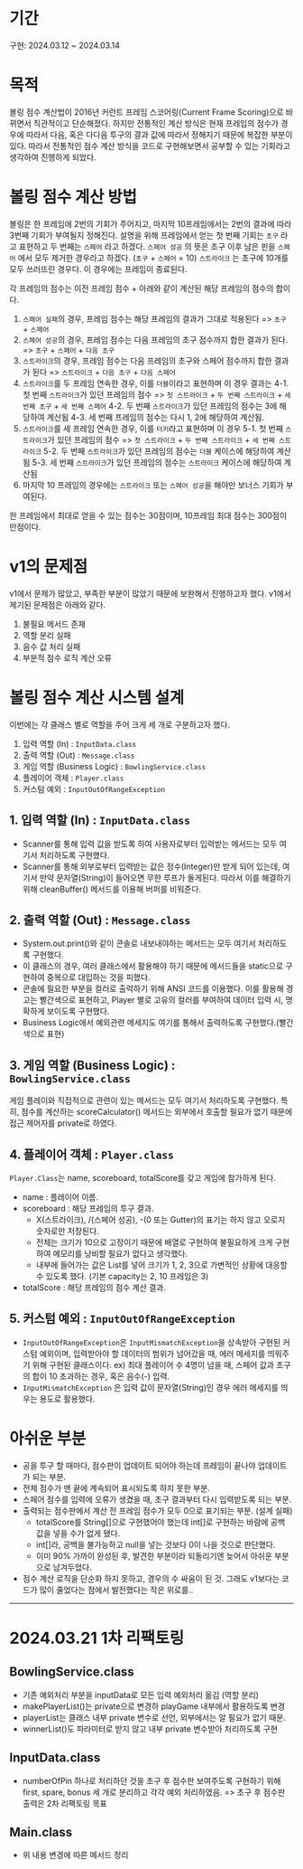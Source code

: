# 기간
구현: 2024.03.12 ~ 2024.03.14

# 목적
볼링 점수 계산법이 2016년 커런트 프레임 스코어링(Current Frame Scoring)으로 바뀌면서 직관적이고 단순해졌다.
하지만 전통적인 계산 방식은 현재 프레임의 점수가 경우에 따라서 다음, 혹은 다다음 투구의 결과 값에 따라서 정해지기 때문에 복잡한 부분이 있다.
따라서 전통적인 점수 계산 방식을 코드로 구현해보면서 공부할 수 있는 기회라고 생각하여 진행하게 되었다.

# 볼링 점수 계산 방법
볼링은 한 프레임에 2번의 기회가 주어지고, 마지막 10프레임에서는 2번의 결과에 따라 3번째 기회가 부여될지 정해진다.
설명을 위해 프레임에서 얻는 첫 번째 기회는 `초구` 라고 표현하고 두 번째는 `스페어` 라고 하겠다.
`스페어 성공` 의 뜻은 초구 이후 남은 핀을 `스페어` 에서 모두 제거한 경우라고 하겠다. (`초구` + `스페어` = 10)
`스트라이크` 는 초구에 10개를 모두 쓰러뜨린 경우다. 이 경우에는 프레임이 종료된다.

각 프레임의 점수는 이전 프레임 점수 + 아래와 같이 계산된 해당 프레임의 점수의 합이다.

1. `스페어 실패`의 경우, 프레임 점수는 해당 프레임의 결과가 그대로 적용된다 => `초구` + `스페어`
2. `스페어 성공`의 경우, 프레임 점수는 다음 프레임의 초구 점수까지 합한 결과가 된다. => `초구` + `스페어` + `다음 초구`
3. `스트라이크`의 경우, 프레임 점수는 다음 프레임의 초구와 스페어 점수까지 합한 결과가 된다 => `스트라이크` + `다음 초구` + `다음 스페어`
4. `스트라이크`를 두 프레임 연속한 경우, 이를 `더블`이라고 표현하며 이 경우 결과는
    4-1. 첫 번째 `스트라이크`가 있던 프레임의 점수 => `첫 스트라이크` + `두 번째 스트라이크` + `세 번째 초구` + `세 번째 스페어`
    4-2. 두 번째 `스트라이크`가 있던 프레임의 점수는 3에 해당하여 계산됨
    4-3. 세 번째 프레임의 점수는 다시 1, 2에 해당하여 계산됨.
5. `스트라이크`를 세 프레임 연속한 경우, 이를 `터키`라고 표현하며 이 경우
    5-1. 첫 번째 `스트라이크`가 있던 프레임의 점수 => `첫 스트라이크` + `두 번째 스트라이크` + `세 번째 스트라이크`
    5-2. 두 번째 `스트라이크`가 있던 프레임의 점수는 `더블` 케이스에 해당하여 계산됨
    5-3. 세 번째 `스트라이크`가 있던 프레임의 점수는 `스트라이크` 케이스에 해당하여 계산됨
6. 마지막 10 프레임의 경우에는 `스트라이크` 또는 `스페어 성공`을 해야만 보너스 기회가 부여된다.

한 프레임에서 최대로 얻을 수 있는 점수는 30점이며, 10프레임 최대 점수는 300점이 만점이다.

# v1의 문제점
v1에서 문제가 많았고, 부족한 부분이 많았기 때문에 보완해서 진행하고자 했다.
v1에서 제기된 문제점은 아래와 같다.

1. 불필요 메서드 존재
2. 역할 분리 실패
3. 음수 값 처리 실패
4. 부분적 점수 로직 계산 오류

# 볼링 점수 계산 시스템 설계
이번에는 각 클래스 별로 역할을 주어 크게 세 개로 구분하고자 했다.

1. 입력 역할 (In) : `InputData.class`
2. 출력 역할 (Out) : `Message.class`
3. 게임 역할 (Business Logic) : `BowlingService.class`
4. 플레이어 객체 : `Player.class`
5. 커스텀 예외 : `InputOutOfRangeException`

## 1. 입력 역할 (In) : `InputData.class`
- Scanner를 통해 입력 값을 받도록 하여 사용자로부터 입력받는 메서드는 모두 여기서 처리하도록 구현했다.
- Scanner를 통해 외부로부터 입력받는 값은 정수(Integer)만 받게 되어 있는데, 여기서 만약 문자열(String)이 들어오면 무한 루프가 돌게된다. 
  따라서 이를 해결하기 위해 cleanBuffer() 메서드를 이용해 버퍼를 비워준다.

## 2. 출력 역할 (Out) : `Message.class`
- System.out.print()와 같이 콘솔로 내보내야하는 메서드는 모두 여기서 처리하도록 구현했다.
- 이 클래스의 경우, 여러 클래스에서 활용해야 하기 때문에 메서드들을 static으로 구현하여 중복으로 대입하는 것을 피했다.
- 콘솔에 필요한 부분을 컬러로 출력하기 위해 ANSI 코드를 이용했다. 이를 활용해 경고는 빨간색으로 표현하고, Player 별로 고유의 컬러를 부여하여 데이터 입력 시, 명확하게 보이도록 구현했다.
- Business Logic에서 예외관련 메세지도 여기를 통해서 출력하도록 구현했다.(빨간색으로 표현)

## 3. 게임 역할 (Business Logic) : `BowlingService.class`
게임 플레이와 직접적으로 관련이 있는 메서드는 모두 여기서 처리하도록 구현했다.
특히, 점수를 계산하는 scoreCalculator() 메서드는 외부에서 호출할 필요가 없기 때문에 접근 제어자를 private로 하였다.

## 4. 플레이어 객체 : `Player.class`
`Player.Class`는 name, scoreboard, totalScore를 갖고 게임에 참가하게 된다.
- name       : 플레이어 이름.
- scoreboard : 해당 프레임의 투구 결과.
  - X(스트라이크), /(스페어 성공), -(0 또는 Gutter)의 표기는 하지 않고 오로지 숫자로만 저장된다.
  - 전체는 크기가 10으로 고정이기 때문에 배열로 구현하여 불필요하게 크게 구현하여 메모리를 낭비할 필요가 없다고 생각했다.
  - 내부에 들어가는 값은 List<Integer>를 넣어 크기가 1, 2, 3으로 가변적인 상황에 대응할 수 있도록 했다. (기본 capacity는 2, 10 프레임은 3)
- totalScore : 해당 프레임의 점수 계산 결과.


## 5. 커스텀 예외 : `InputOutOfRangeException`
- `InputOutOfRangeException`은 `InputMismatchException`을 상속받아 구현된 커스텀 예외이며, 입력받아야 할 데이터의 범위가 넘어갔을 때,
에러 메세지를 띄워주기 위해 구현된 클래스이다. ex) 최대 플레이어 수 4명이 넘을 때, 스페어 값과 초구의 합이 10 초과하는 경우, 혹은 음수(-) 입력.
- `InputMismatchException` 은 입력 값이 문자열(String)인 경우 에러 메세지를 띄우는 용도로 활용했다.


# 아쉬운 부분
- 공을 투구 할 때마다, 점수판이 업데이트 되어야 하는데 프레임이 끝나야 업데이트가 되는 부분.
- 전체 점수가 맨 끝에 계속되어 표시되도록 하지 못한 부분.
- 스페어 점수를 입력에 오류가 생겼을 때, 초구 결과부터 다시 입력받도록 되는 부분.
- 출력되는 점수판에서 계산 전 프레임 점수가 모두 0으로 표기되는 부분. (설계 실패)
  - totalScore를 String[]으로 구현했어야 했는데 int[]로 구현하는 바람에 공백 값을 넣을 수가 없게 됐다.
  - int[]라, 공백을 불가능하고 null을 넣는 것보다 0이 나을 것으로 판단했다.
  - 이미 90% 가까이 완성된 후, 발견한 부분이라 되돌리기엔 늦어서 아쉬운 부분으로 남겨두었다.
- 점수 계산 로직을 단순화 하지 못하고, 경우의 수 싸움이 된 것. 그래도 v1보다는 코드가 많이 줄었다는 점에서 발전했다는 작은 위로를..

------------------------------------------------------------------------------------------------------------------------

# 2024.03.21 1차 리팩토링
## BowlingService.class
- 기존 예외처리 부분을 inputData로 모든 입력 예외처리 옮김 (역할 분리)
- makePlayerList()는 private으로 변경하 playGame 내부에서 활용하도록 변경
- playerList는 클래스 내부 private 변수로 선언, 외부에서는 알 필요가 없기 때문.
- winnerList()도 파라미터로 받지 않고 내부 private 변수받아 처리하도록 구현

## InputData.class
- numberOfPin 하나로 처리하던 것을 초구 후 점수판 보여주도록 구현하기 위해 first, spare, bonus 세 개로 분리하고 각각 예외 처리하였음.
    => 초구 후 점수판 출력은 2차 리팩토링 목표

## Main.class
- 위 내용 변경에 따른 메서드 정리
